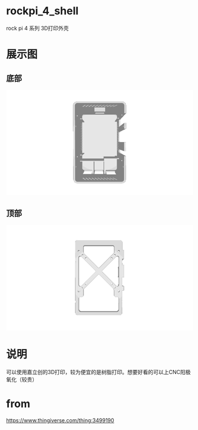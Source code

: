 # rockpi_4_shell
rock pi 4 系列 3D打印外壳

# 展示图

## 底部
![](./ImageToStl.com_rockpi4_case_base.gif)

## 顶部
![](./ImageToStl.com_rockpi4_case_top.gif)

# 说明
可以使用嘉立创的3D打印，较为便宜的是树脂打印。想要好看的可以上CNC阳极氧化（较贵）

# from
https://www.thingiverse.com/thing:3499190
